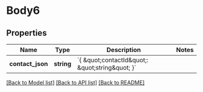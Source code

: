 # Body6

## Properties
Name | Type | Description | Notes
------------ | ------------- | ------------- | -------------
**contact_json** | **string** | &#x60;{ \&quot;contactId\&quot;: \&quot;string\&quot; }&#x60; | 

[[Back to Model list]](../README.md#documentation-for-models) [[Back to API list]](../README.md#documentation-for-api-endpoints) [[Back to README]](../README.md)

